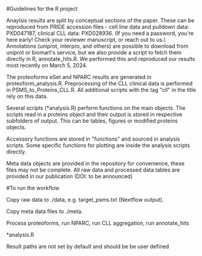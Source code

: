#Guidelines for the R project

Anaylsis results are split by conceptual sections of the paper. These can be reproduced from PRIDE accession files - cell line data and pulldown data: PXD047187, clinical CLL data: PXD028936. (If you need a password, you're here early! Check your reviewer manuscript, or reach out to us.) 
Annotations (uniprot, interpro, and others) are possible to download from uniprot or biomart's service, but we also provide a script to fetch them directly in R, annotate_hits.R. We performed this and reproduced our results most recently on March 5, 2024.

The proteoforms eSet and NPARC results are generated in proteoform_analysis.R. Preprocessing of the CLL clinical data is performed in PSMS_to_Proteins_CLL.R. All additional scripts with the tag "cll" in the title rely on this data.

Several scripts (*analysis.R) perform functions on the main objects. The scripts read in a proteins object and their output is stored in respective subfolders of output. This can be tables, figures or modified proteins objects.

Accessory functions are stored in "functions" and sourced in analysis scripts. Some specific functions for plotting are inside the analysis scripts directly.

Meta data objects are provided in the repository for convenience, these files may not be complete. All raw data and processed data tables are provided in our publication (DOI: to be announced)

#To run the workflow

Copy raw data to ./data, e.g. target_psms.txt (Nextflow output).

Copy meta data files to ./meta.

Process proteoforms, run NPARC, run CLL aggregation, run annotate_hits

*analysis.R

Result paths are not set by default and should be be user defined
